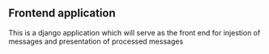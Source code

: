 ## Frontend application

This is a django application which will serve as the front end for injestion of messages and presentation of processed messages
